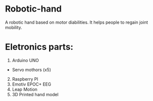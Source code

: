 # Robotic-hand
 A robotic hand based on motor diabilities. It helps people to regain joint mobility.
 
 # Eletronics parts:
 1. Arduino UNO
  - Servo mothors (x5) 
 2. Raspberry PI
 3. Emotiv EPOC+ EEG
 4. Leap Motion
 5. 3D Printed hand model
